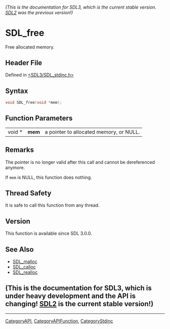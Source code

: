 ###### (This is the documentation for SDL3, which is the current stable version. [SDL2](https://wiki.libsdl.org/SDL2/) was the previous version!)
# SDL_free

Free allocated memory.

## Header File

Defined in [<SDL3/SDL_stdinc.h>](https://github.com/libsdl-org/SDL/blob/main/include/SDL3/SDL_stdinc.h)

## Syntax

```c
void SDL_free(void *mem);
```

## Function Parameters

|        |         |                                         |
| ------ | ------- | --------------------------------------- |
| void * | **mem** | a pointer to allocated memory, or NULL. |

## Remarks

The pointer is no longer valid after this call and cannot be dereferenced
anymore.

If `mem` is NULL, this function does nothing.

## Thread Safety

It is safe to call this function from any thread.

## Version

This function is available since SDL 3.0.0.

## See Also

- [SDL_malloc](SDL_malloc)
- [SDL_calloc](SDL_calloc)
- [SDL_realloc](SDL_realloc)


## (This is the documentation for SDL3, which is under heavy development and the API is changing! [SDL2](https://wiki.libsdl.org/SDL2/) is the current stable version!)



----
[CategoryAPI](CategoryAPI), [CategoryAPIFunction](CategoryAPIFunction), [CategoryStdinc](CategoryStdinc)

